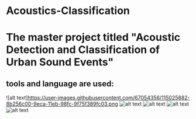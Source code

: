 # Acoustics-Classification
 The master project titled "Acoustic Detection and Classification of Urban Sound Events"
===========================================================================
## tools and language are used:
![alt text]https://user-images.githubusercontent.com/67054356/115025882-8b256c00-9eca-11eb-98fc-9f75f389fc03.png
![alt text](https://user-images.githubusercontent.com/67054356/115028040-1a338380-9ecd-11eb-986e-c66bb000cdc6.png)
![alt text](https://user-images.githubusercontent.com/67054356/115028040-1a338380-9ecd-11eb-986e-c66bb000cdc6.png)
![alt text](https://user-images.githubusercontent.com/67054356/115028040-1a338380-9ecd-11eb-986e-c66bb000cdc6.png)
![alt text](https://user-images.githubusercontent.com/67054356/115026923-b8264e80-9ecb-11eb-8ee7-909dd4110ca0.png)
